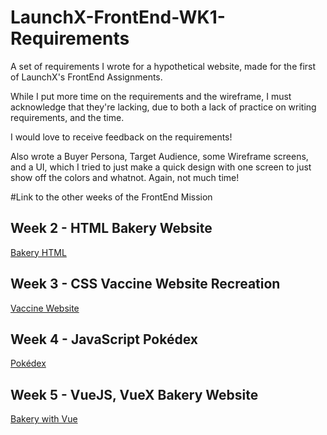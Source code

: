 # LaunchX-FrontEnd-WK1-Requirements
A set of requirements I wrote for a hypothetical website, made for the first of LaunchX's FrontEnd Assignments.

While I put more time on the requirements and the wireframe, I must acknowledge that they're lacking, due to both a lack of practice on writing requirements, and the time.

I would love to receive feedback on the requirements!

Also wrote a Buyer Persona, Target Audience, some Wireframe screens, and a UI, which I tried to just make a quick design with one screen to just show off the colors and whatnot. Again, not much time!

#Link to the other weeks of the FrontEnd Mission

## Week 2 - HTML Bakery Website

[Bakery HTML](https://github.com/JorgeEncinas/LaunchX-FrontEnd-Wk2-Website)

## Week 3 - CSS Vaccine Website Recreation

[Vaccine Website](https://github.com/JorgeEncinas/LaunchX-FrontEnd-WK3-CSS)

## Week 4 - JavaScript Pokédex

[Pokédex](https://github.com/JorgeEncinas/LaunchX-FrontEnd-WK4-JS)

## Week 5 - VueJS, VueX Bakery Website

[Bakery with Vue](https://github.com/JorgeEncinas/LaunchX-FrontEnd-WK5-Vue)
